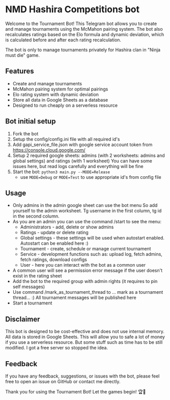 # NMD Hashira Competitions bot
Welcome to the Tournament Bot! This Telegram bot allows you to create and manage tournaments using the McMahon pairing system.
The bot also recalculates ratings based on the Elo formula and dynamic deviation, which is calculated before and after each rating recalculation.

The bot is only to manage tournaments privately for Hashira clan in "Ninja must die" game.

## Features
* Create and manage tournaments
* McMahon pairing system for optimal pairings
* Elo rating system with dynamic deviation
* Store all data in Google Sheets as a database
* Designed to run cheaply on a serverless resource
  
## Bot initial setup
1. Fork the bot
2. Setup the config/config.ini file with all required id's
3. Add gapi_service_file.json with google service account token from https://console.cloud.google.com/
4. Setup 2 required google sheets: admins (with 2 worksheets: admins and global settings) and ratings (with 1 worksheet)
You can have some issues here, but read logs carefully and everything will be fine
5. Start the bot: `python3 main.py --MODE=Release`
   * use `MODE=Debug` or `MODE=Test` to use appropriate id's from config file

## Usage
* Only admins in the admin google sheet can use the bot menu
So add yourself to the admin worksheet. Tg username in the first column, tg id in the second column.
* As you are an admin you can use the command /start to see the menu:
  * Administrators - add, delete or show admins
  * Ratings - update or delete rating
  * Global settings - these settings will be used when autostart enabled. Autostart can be enabled here :)
  * Tournament - create, schedule or manage current tournament
  * Service - development functions such as: upload log, fetch admins, fetch ratings, download configs
  * User - here you can interact with the bot as a common user
* A common user will see a permission error message if the user doesn't exist in the rating sheet
* Add the bot to the required group with admin rights (it requires to pin self messages)
* Use command /mark_as_tournament_thread to ... mark as a tournament thread... :)
  All tournament messages will be published here
* Start a tournament
  
## Disclaimer
This bot is designed to be cost-effective and does not use internal memory. 
All data is stored in Google Sheets. This will allow you to safe a lot of money if you use a serverless resource.
But some stuff such as time has to be still modified. I got a free server so stopped the idea.

## Feedback
If you have any feedback, suggestions, or issues with the bot, please feel free to open an issue on GitHub or contact me directly.

Thank you for using the Tournament Bot! Let the games begin! 🏆🤖
